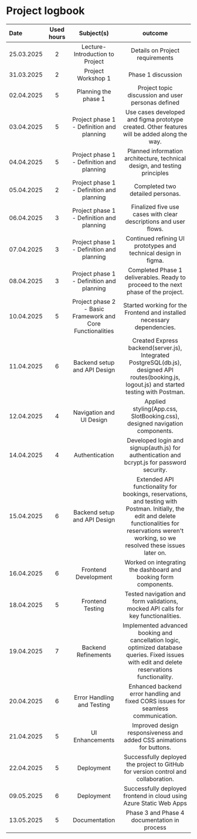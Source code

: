 # Project logbook

| Date  | Used hours | Subject(s) |  outcome |
| :---  |     :---:      |     :---:      |     :---:      |
| 25.03.2025 | 2 | Lecture- Introduction to Project  | Details on Project requirements |
| 31.03.2025 | 2 | Project Workshop 1  | Phase 1 discussion  |
| 02.04.2025 | 5 | Planning the phase 1  | Project topic discussion and user personas defined |
| 03.04.2025 | 5 | Project phase 1 - Definition and planning  | Use cases developed and figma prototype created. Other features will be added along the way.  |
| 04.04.2025 | 5 | Project phase 1 - Definition and planning  | Planned information architecture, technical design, and testing principles  |
| 05.04.2025 | 2 | Project phase 1 - Definition and planning  | Completed two detailed personas.  |
| 06.04.2025 | 3 | Project phase 1 - Definition and planning  | Finalized five use cases with clear descriptions and user flows.  |
| 07.04.2025 | 3 | Project phase 1 - Definition and planning  | Continued refining UI prototypes and technical design in figma.  |
| 08.04.2025 | 3 | Project phase 1 - Definition and planning  | Completed Phase 1 deliverables. Ready to proceed to the next phase of the project.  |
| 10.04.2025 | 5 | Project phase 2 - Basic Framework and Core Functionalities  | Started working for the Frontend and installed necessary dependencies.  |
| 11.04.2025 | 6 | Backend setup and API Design  | Created Express backend(server.js), Integrated PostgreSQL(db.js), designed API routes(booking.js, logout.js) and started testing with Postman.   |
| 12.04.2025 | 4 | Navigation and UI Design  | Applied styling(App.css, SlotBooking.css), designed navigation components.   |
| 14.04.2025 | 4 | Authentication  | Developed login and signup(auth.js) for authentication and bcrypt.js for password security.  |
| 15.04.2025 | 6 | Backend setup and API Design  | Extended API functionality for bookings, reservations, and testing with Postman. Initially, the edit and delete functionalities for reservations weren't working, so we resolved these issues later on.  |
| 16.04.2025 | 6 | Frontend Development  | Worked on integrating the dashboard and booking form components.  |
| 18.04.2025 | 5 | Frontend Testing  | Tested navigation and form validations, mocked API calls for key functionalities.  |
| 19.04.2025 | 7 | Backend Refinements  | Implemented advanced booking and cancellation logic, optimized database queries. Fixed issues with edit and delete reservations functionality.  |
| 20.04.2025 | 6 | Error Handling and Testing  | Enhanced backend error handling and fixed CORS issues for seamless communication.  |
| 21.04.2025 | 5 | UI Enhancements  | Improved design responsiveness and added CSS animations for buttons.  |
| 22.04.2025 | 5 | Deployment | Successfully deployed the project to GitHub for version control and collaboration.  |
| 09.05.2025 | 6 | Deployment | Successfully deployed frontend in cloud using Azure Static Web Apps |
| 13.05.2025 | 5 | Documentation | Phase 3 and Phase 4 documentation in process  |

